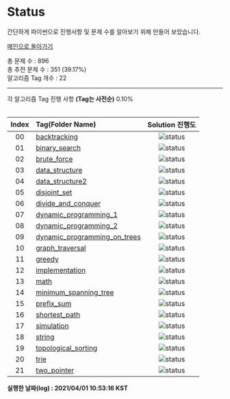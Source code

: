 # Status

간단하게 파이썬으로 진행사항 및 문제 수를 알아보기 위해 만들어 보았습니다.


[메인으로 돌아가기](https://github.com/tony9402/baekjoon)



총 문제 수 : 896  
총 추천 문제 수 : 351 (39.17%)  
알고리즘 Tag 개수 : 22  


<hr>
각 알고리즘 Tag 진행 사항 <b>(Tag는 사전순)</b> 0.10% <br><br>

| Index | Tag(Folder Name) | Solution 진행도 |
| :--:  | :--------------- | :------------:  |
| 00 |  [backtracking](./../../tree/main/backtracking) | ![status](https://img.shields.io/badge/-0.00%25-DFFD26) |  
| 01 |  [binary_search](./../../tree/main/binary_search) | ![status](https://img.shields.io/badge/-0.00%25-DFFD26) |  
| 02 |  [brute_force](./../../tree/main/brute_force) | ![status](https://img.shields.io/badge/-0.00%25-DFFD26) |  
| 03 |  [data_structure](./../../tree/main/data_structure) | ![status](https://img.shields.io/badge/-6.67%25-31AE0F) |  
| 04 |  [data_structure2](./../../tree/main/data_structure2) | ![status](https://img.shields.io/badge/-0.00%25-DFFD26) |  
| 05 |  [disjoint_set](./../../tree/main/disjoint_set) | ![status](https://img.shields.io/badge/-0.00%25-DFFD26) |  
| 06 |  [divide_and_conquer](./../../tree/main/divide_and_conquer) | ![status](https://img.shields.io/badge/-0.00%25-DFFD26) |  
| 07 |  [dynamic_programming_1](./../../tree/main/dynamic_programming_1) | ![status](https://img.shields.io/badge/-12.50%25-31AE0F) |  
| 08 |  [dynamic_programming_2](./../../tree/main/dynamic_programming_2) | ![status](https://img.shields.io/badge/-0.00%25-DFFD26) |  
| 09 |  [dynamic_programming_on_trees](./../../tree/main/dynamic_programming_on_trees) | ![status](https://img.shields.io/badge/-0.00%25-DFFD26) |  
| 10 |  [graph_traversal](./../../tree/main/graph_traversal) | ![status](https://img.shields.io/badge/-0.00%25-DFFD26) |  
| 11 |  [greedy](./../../tree/main/greedy) | ![status](https://img.shields.io/badge/-0.00%25-DFFD26) |  
| 12 |  [implementation](./../../tree/main/implementation) | ![status](https://img.shields.io/badge/-69.57%25-31AE0F) |  
| 13 |  [math](./../../tree/main/math) | ![status](https://img.shields.io/badge/-100.00%25-0885CC) |  
| 14 |  [minimum_spanning_tree](./../../tree/main/minimum_spanning_tree) | ![status](https://img.shields.io/badge/-28.57%25-31AE0F) |  
| 15 |  [prefix_sum](./../../tree/main/prefix_sum) | ![status](https://img.shields.io/badge/-0.00%25-DFFD26) |  
| 16 |  [shortest_path](./../../tree/main/shortest_path) | ![status](https://img.shields.io/badge/-0.00%25-DFFD26) |  
| 17 |  [simulation](./../../tree/main/simulation) | ![status](https://img.shields.io/badge/-0.00%25-DFFD26) |  
| 18 |  [string](./../../tree/main/string) | ![status](https://img.shields.io/badge/-0.00%25-DFFD26) |  
| 19 |  [topological_sorting](./../../tree/main/topological_sorting) | ![status](https://img.shields.io/badge/-0.00%25-DFFD26) |  
| 20 |  [trie](./../../tree/main/trie) | ![status](https://img.shields.io/badge/-0.00%25-DFFD26) |  
| 21 |  [two_pointer](./../../tree/main/two_pointer) | ![status](https://img.shields.io/badge/-0.00%25-DFFD26) |  


**실행한 날짜(log) : 2021/04/01 10:53:16 KST**
